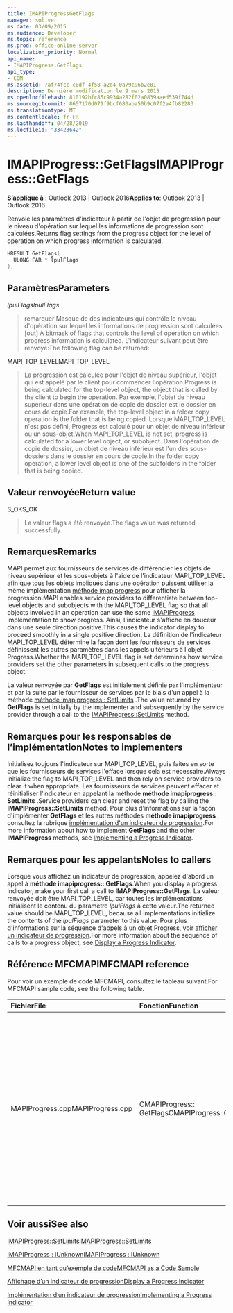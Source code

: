 ```yaml
---
title: IMAPIProgressGetFlags
manager: soliver
ms.date: 03/09/2015
ms.audience: Developer
ms.topic: reference
ms.prod: office-online-server
localization_priority: Normal
api_name:
- IMAPIProgress.GetFlags
api_type:
- COM
ms.assetid: 7af74fcc-c0df-4f58-a2d4-0a79c96b2e81
description: Dernière modification le 9 mars 2015
ms.openlocfilehash: 810192bfc85c9934a282f02a0839aaed539f744d
ms.sourcegitcommit: 8657170d071f9bcf680aba50b9c07f2a4fb82283
ms.translationtype: MT
ms.contentlocale: fr-FR
ms.lasthandoff: 04/28/2019
ms.locfileid: "33423642"
---
```

# <a name="imapiprogressgetflags"></a><span data-ttu-id="5d73f-103">IMAPIProgress::GetFlags</span><span class="sxs-lookup"><span data-stu-id="5d73f-103">IMAPIProgress::GetFlags</span></span>

  
  
<span data-ttu-id="5d73f-104">**S’applique à** : Outlook 2013 | Outlook 2016</span><span class="sxs-lookup"><span data-stu-id="5d73f-104">**Applies to**: Outlook 2013 | Outlook 2016</span></span> 
  
<span data-ttu-id="5d73f-105">Renvoie les paramètres d'indicateur à partir de l'objet de progression pour le niveau d'opération sur lequel les informations de progression sont calculées.</span><span class="sxs-lookup"><span data-stu-id="5d73f-105">Returns flag settings from the progress object for the level of operation on which progress information is calculated.</span></span>
  
```cpp
HRESULT GetFlags(
  ULONG FAR * lpulFlags
);
```

## <a name="parameters"></a><span data-ttu-id="5d73f-106">Paramètres</span><span class="sxs-lookup"><span data-stu-id="5d73f-106">Parameters</span></span>

 <span data-ttu-id="5d73f-107">_lpulFlags_</span><span class="sxs-lookup"><span data-stu-id="5d73f-107">_lpulFlags_</span></span>
  
> <span data-ttu-id="5d73f-108">remarquer Masque de des indicateurs qui contrôle le niveau d'opération sur lequel les informations de progression sont calculées.</span><span class="sxs-lookup"><span data-stu-id="5d73f-108">[out] A bitmask of flags that controls the level of operation on which progress information is calculated.</span></span> <span data-ttu-id="5d73f-109">L'indicateur suivant peut être renvoyé:</span><span class="sxs-lookup"><span data-stu-id="5d73f-109">The following flag can be returned:</span></span>
    
<span data-ttu-id="5d73f-110">MAPI_TOP_LEVEL</span><span class="sxs-lookup"><span data-stu-id="5d73f-110">MAPI_TOP_LEVEL</span></span> 
  
> <span data-ttu-id="5d73f-111">La progression est calculée pour l'objet de niveau supérieur, l'objet qui est appelé par le client pour commencer l'opération.</span><span class="sxs-lookup"><span data-stu-id="5d73f-111">Progress is being calculated for the top-level object, the object that is called by the client to begin the operation.</span></span> <span data-ttu-id="5d73f-112">Par exemple, l'objet de niveau supérieur dans une opération de copie de dossier est le dossier en cours de copie.</span><span class="sxs-lookup"><span data-stu-id="5d73f-112">For example, the top-level object in a folder copy operation is the folder that is being copied.</span></span> <span data-ttu-id="5d73f-113">Lorsque MAPI_TOP_LEVEL n'est pas défini, Progress est calculé pour un objet de niveau inférieur ou un sous-objet.</span><span class="sxs-lookup"><span data-stu-id="5d73f-113">When MAPI_TOP_LEVEL is not set, progress is calculated for a lower level object, or subobject.</span></span> <span data-ttu-id="5d73f-114">Dans l'opération de copie de dossier, un objet de niveau inférieur est l'un des sous-dossiers dans le dossier en cours de copie.</span><span class="sxs-lookup"><span data-stu-id="5d73f-114">In the folder copy operation, a lower level object is one of the subfolders in the folder that is being copied.</span></span>
    
## <a name="return-value"></a><span data-ttu-id="5d73f-115">Valeur renvoyée</span><span class="sxs-lookup"><span data-stu-id="5d73f-115">Return value</span></span>

<span data-ttu-id="5d73f-116">S_OK</span><span class="sxs-lookup"><span data-stu-id="5d73f-116">S_OK</span></span> 
  
> <span data-ttu-id="5d73f-117">La valeur flags a été renvoyée.</span><span class="sxs-lookup"><span data-stu-id="5d73f-117">The flags value was returned successfully.</span></span>
    
## <a name="remarks"></a><span data-ttu-id="5d73f-118">Remarques</span><span class="sxs-lookup"><span data-stu-id="5d73f-118">Remarks</span></span>

<span data-ttu-id="5d73f-119">MAPI permet aux fournisseurs de services de différencier les objets de niveau supérieur et les sous-objets à l'aide de l'indicateur MAPI_TOP_LEVEL afin que tous les objets impliqués dans une opération puissent utiliser la même implémentation [méthode imapiprogress](imapiprogressiunknown.md) pour afficher la progression.</span><span class="sxs-lookup"><span data-stu-id="5d73f-119">MAPI enables service providers to differentiate between top-level objects and subobjects with the MAPI_TOP_LEVEL flag so that all objects involved in an operation can use the same [IMAPIProgress](imapiprogressiunknown.md) implementation to show progress.</span></span> <span data-ttu-id="5d73f-120">Ainsi, l'indicateur s'affiche en douceur dans une seule direction positive.</span><span class="sxs-lookup"><span data-stu-id="5d73f-120">This causes the indicator display to proceed smoothly in a single positive direction.</span></span> <span data-ttu-id="5d73f-121">La définition de l'indicateur MAPI_TOP_LEVEL détermine la façon dont les fournisseurs de services définissent les autres paramètres dans les appels ultérieurs à l'objet Progress.</span><span class="sxs-lookup"><span data-stu-id="5d73f-121">Whether the MAPI_TOP_LEVEL flag is set determines how service providers set the other parameters in subsequent calls to the progress object.</span></span> 
  
<span data-ttu-id="5d73f-122">La valeur renvoyée par **GetFlags** est initialement définie par l'implémenteur et par la suite par le fournisseur de services par le biais d'un appel à la méthode [méthode imapiprogress:: SetLimits](imapiprogress-setlimits.md) .</span><span class="sxs-lookup"><span data-stu-id="5d73f-122">The value returned by **GetFlags** is set initially by the implementer and subsequently by the service provider through a call to the [IMAPIProgress::SetLimits](imapiprogress-setlimits.md) method.</span></span> 
  
## <a name="notes-to-implementers"></a><span data-ttu-id="5d73f-123">Remarques pour les responsables de l’implémentation</span><span class="sxs-lookup"><span data-stu-id="5d73f-123">Notes to implementers</span></span>

<span data-ttu-id="5d73f-124">Initialisez toujours l'indicateur sur MAPI_TOP_LEVEL, puis faites en sorte que les fournisseurs de services l'efface lorsque cela est nécessaire.</span><span class="sxs-lookup"><span data-stu-id="5d73f-124">Always initialize the flag to MAPI_TOP_LEVEL and then rely on service providers to clear it when appropriate.</span></span> <span data-ttu-id="5d73f-125">Les fournisseurs de services peuvent effacer et réinitialiser l'indicateur en appelant la méthode **méthode imapiprogress:: SetLimits** .</span><span class="sxs-lookup"><span data-stu-id="5d73f-125">Service providers can clear and reset the flag by calling the **IMAPIProgress::SetLimits** method.</span></span> <span data-ttu-id="5d73f-126">Pour plus d'informations sur la façon d'implémenter **GetFlags** et les autres méthodes **méthode imapiprogress** , consultez la rubrique [implémentation d'un indicateur de progression](implementing-a-progress-indicator.md).</span><span class="sxs-lookup"><span data-stu-id="5d73f-126">For more information about how to implement **GetFlags** and the other **IMAPIProgress** methods, see [Implementing a Progress Indicator](implementing-a-progress-indicator.md).</span></span>
  
## <a name="notes-to-callers"></a><span data-ttu-id="5d73f-127">Remarques pour les appelants</span><span class="sxs-lookup"><span data-stu-id="5d73f-127">Notes to callers</span></span>

<span data-ttu-id="5d73f-128">Lorsque vous affichez un indicateur de progression, appelez d'abord un appel à **méthode imapiprogress:: GetFlags**.</span><span class="sxs-lookup"><span data-stu-id="5d73f-128">When you display a progress indicator, make your first call a call to **IMAPIProgress::GetFlags**.</span></span> <span data-ttu-id="5d73f-129">La valeur renvoyée doit être MAPI_TOP_LEVEL, car toutes les implémentations initialisent le contenu du paramètre _lpulFlags_ à cette valeur.</span><span class="sxs-lookup"><span data-stu-id="5d73f-129">The returned value should be MAPI_TOP_LEVEL, because all implementations initialize the contents of the  _lpulFlags_ parameter to this value.</span></span> <span data-ttu-id="5d73f-130">Pour plus d'informations sur la séquence d'appels à un objet Progress, voir [afficher un indicateur de progression](how-to-display-a-progress-indicator.md).</span><span class="sxs-lookup"><span data-stu-id="5d73f-130">For more information about the sequence of calls to a progress object, see [Display a Progress Indicator](how-to-display-a-progress-indicator.md).</span></span>
  
## <a name="mfcmapi-reference"></a><span data-ttu-id="5d73f-131">Référence MFCMAPI</span><span class="sxs-lookup"><span data-stu-id="5d73f-131">MFCMAPI reference</span></span>

<span data-ttu-id="5d73f-132">Pour voir un exemple de code MFCMAPI, consultez le tableau suivant.</span><span class="sxs-lookup"><span data-stu-id="5d73f-132">For MFCMAPI sample code, see the following table.</span></span>
  
|<span data-ttu-id="5d73f-133">**Fichier**</span><span class="sxs-lookup"><span data-stu-id="5d73f-133">**File**</span></span>|<span data-ttu-id="5d73f-134">**Fonction**</span><span class="sxs-lookup"><span data-stu-id="5d73f-134">**Function**</span></span>|<span data-ttu-id="5d73f-135">**Commentaire**</span><span class="sxs-lookup"><span data-stu-id="5d73f-135">**Comment**</span></span>|
|:-----|:-----|:-----|
|<span data-ttu-id="5d73f-136">MAPIProgress.cpp</span><span class="sxs-lookup"><span data-stu-id="5d73f-136">MAPIProgress.cpp</span></span>  <br/> |<span data-ttu-id="5d73f-137">CMAPIProgress:: GetFlags</span><span class="sxs-lookup"><span data-stu-id="5d73f-137">CMAPIProgress::GetFlags</span></span>  <br/> |<span data-ttu-id="5d73f-138">MFCMAPI utilise la méthode **méthode imapiprogress:: GetFlags** pour déterminer les indicateurs définis.</span><span class="sxs-lookup"><span data-stu-id="5d73f-138">MFCMAPI uses the **IMAPIProgress::GetFlags** method to determine which flags are set.</span></span> <span data-ttu-id="5d73f-139">Renvoie MAPI_TOP_LEVEL sauf si les indicateurs ont été définis à l'aide de la méthode **méthode imapiprogress:: SetLimits** .</span><span class="sxs-lookup"><span data-stu-id="5d73f-139">Returns MAPI_TOP_LEVEL unless flags have been set by using the **IMAPIProgress::SetLimits** method.</span></span>  <br/> |
   
## <a name="see-also"></a><span data-ttu-id="5d73f-140">Voir aussi</span><span class="sxs-lookup"><span data-stu-id="5d73f-140">See also</span></span>



[<span data-ttu-id="5d73f-141">IMAPIProgress::SetLimits</span><span class="sxs-lookup"><span data-stu-id="5d73f-141">IMAPIProgress::SetLimits</span></span>](imapiprogress-setlimits.md)
  
[<span data-ttu-id="5d73f-142">IMAPIProgress : IUnknown</span><span class="sxs-lookup"><span data-stu-id="5d73f-142">IMAPIProgress : IUnknown</span></span>](imapiprogressiunknown.md)


[<span data-ttu-id="5d73f-143">MFCMAPI en tant qu’exemple de code</span><span class="sxs-lookup"><span data-stu-id="5d73f-143">MFCMAPI as a Code Sample</span></span>](mfcmapi-as-a-code-sample.md)
  
[<span data-ttu-id="5d73f-144">Affichage d’un indicateur de progression</span><span class="sxs-lookup"><span data-stu-id="5d73f-144">Display a Progress Indicator</span></span>](how-to-display-a-progress-indicator.md)
  
[<span data-ttu-id="5d73f-145">Implémentation d’un indicateur de progression</span><span class="sxs-lookup"><span data-stu-id="5d73f-145">Implementing a Progress Indicator</span></span>](implementing-a-progress-indicator.md)

